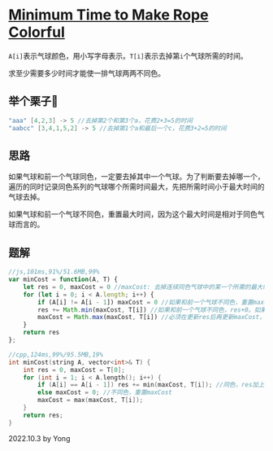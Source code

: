# [Minimum Time to Make Rope Colorful](https://leetcode.com/problems/minimum-time-to-make-rope-colorful/)

`A[i]`表示气球颜色，用小写字母表示。`T[i]`表示去掉第`i`个气球所需的时间。

求至少需要多少时间才能使一排气球两两不同色。

## 举个栗子🌰
```java
"aaa" [4,2,3] -> 5 //去掉第2个和第3个a，花费2+3=5的时间
"aabcc" [3,4,1,5,2] -> 5 //去掉第1个a和最后一个c，花费3+2=5的时间
```

## 思路

如果气球和前一个气球同色，一定要去掉其中一个气球。为了判断要去掉哪一个，遍历的同时记录同色系列的气球哪个所需时间最大，先把所需时间小于最大时间的气球去掉。

如果气球和前一个气球不同色，重置最大时间，因为这个最大时间是相对于同色气球而言的。

## 题解

```js
//js,101ms,91%/51.6MB,99%
var minCost = function(A, T) {
    let res = 0, maxCost = 0 //maxCost: 去掉连续同色气球中的某一个所需的最大时间
    for (let i = 0; i < A.length; i++) {
        if (A[i] != A[i - 1]) maxCost = 0 //如果和前一个气球不同色，重置maxCost
        res += Math.min(maxCost, T[i]) //如果和前一个气球不同色，res+0。如果同色，必须要去掉这个或者前一个气球，选花费时间较少的
        maxCost = Math.max(maxCost, T[i]) //必须在更新res后再更新maxCost，因为maxCost范围不包括当前位置
    }
    return res
};
```

```cpp
//cpp,124ms,99%/95.5MB,19%
int minCost(string A, vector<int>& T) {
    int res = 0, maxCost = T[0];
    for (int i = 1; i < A.length(); i++) {
        if (A[i] == A[i - 1]) res += min(maxCost, T[i]); //同色，res加上去掉花费时间较少的气球所需的时间
        else maxCost = 0; //不同色，重置maxCost
        maxCost = max(maxCost, T[i]);
    }
    return res;
}
```

2022.10.3 by Yong